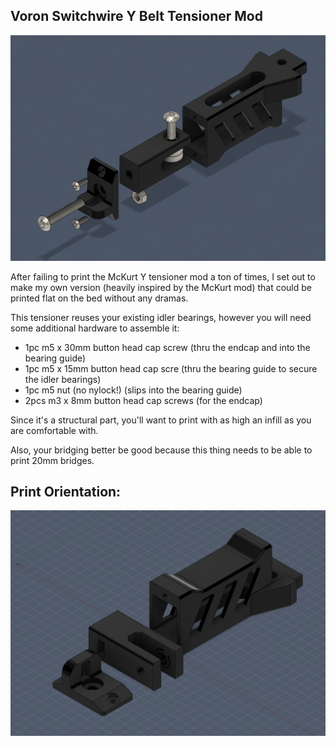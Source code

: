 ## Voron Switchwire Y Belt Tensioner Mod

![Exploded View](Model_and_Fastener_Assembly.png)

After failing to print the McKurt Y tensioner mod a ton of times, I set out to make my own version (heavily inspired by the McKurt mod) that could be printed flat on the bed without any dramas.

This tensioner reuses your existing idler bearings, however you will need some additional hardware to assemble it:

* 1pc m5 x 30mm button head cap screw (thru the endcap and into the bearing guide)
* 1pc m5 x 15mm button head cap scre (thru the bearing guide to secure the idler bearings)
* 1pc m5 nut (no nylock!) (slips into the bearing guide)
* 2pcs m3 x 8mm button head cap screws (for the endcap)

Since it's a structural part, you'll want to print with as high an infill as you are comfortable with.

Also, your bridging better be good because this thing needs to be able to print 20mm bridges.

## Print Orientation:
![Printed Parts Orientation](Print_Orientation.png)